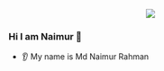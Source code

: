 <p align="center">
  <img src="https://capsule-render.vercel.app/api?text=Hey Everyone!🕹️&animation=fadeIn&type=waving&color=gradient&height=100"/>
</p>

### Hi I am Naimur 👋
* 👂 My name is Md Naimur Rahman

